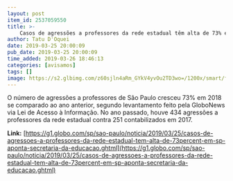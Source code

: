 ```yaml
---
layout: post
item_id: 2537059550
title: >-
    Casos de agressões a professores da rede estadual têm alta de 73% em SP
author: Tatu D'Oquei
date: 2019-03-25 20:00:09
pub_date: 2019-03-25 20:00:09
time_added: 2019-03-26 18:46:13
categories: [avisamos]
tags: []
image: https://s2.glbimg.com/z60sjln4aRm_GYkV4yvOu2TD3wo=/1200x/smart/filters:cover():strip_icc()/s02.video.glbimg.com/x720/7484825.jpg
---
```


O número de agressões a professores de São Paulo cresceu 73% em 2018 se comparado ao ano anterior, segundo levantamento feito pela GloboNews via Lei de Acesso à Informação. No ano passado, houve 434 agressões a professores da rede estadual contra 251 contabilizados em 2017.

**Link:** [https://g1.globo.com/sp/sao-paulo/noticia/2019/03/25/casos-de-agressoes-a-professores-da-rede-estadual-tem-alta-de-73percent-em-sp-aponta-secretaria-da-educacao.ghtml](https://g1.globo.com/sp/sao-paulo/noticia/2019/03/25/casos-de-agressoes-a-professores-da-rede-estadual-tem-alta-de-73percent-em-sp-aponta-secretaria-da-educacao.ghtml)


